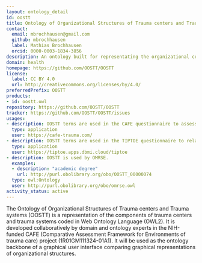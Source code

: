 ```yaml
---
layout: ontology_detail
id: oostt
title: Ontology of Organizational Structures of Trauma centers and Trauma systems
contact:
  email: mbrochhausen@gmail.com
  github: mbrochhausen
  label: Mathias Brochhausen
  orcid: 0000-0003-1834-3856
description: An ontology built for representating the organizational components of trauma centers and trauma systems.
domain: health
homepage: https://github.com/OOSTT/OOSTT
license:
  label: CC BY 4.0
  url: http://creativecommons.org/licenses/by/4.0/
preferredPrefix: OOSTT
products:
- id: oostt.owl
repository: https://github.com/OOSTT/OOSTT
tracker: https://github.com/OOSTT/OOSTT/issues
usages:
- description: OOSTT terms are used in the CAFE questionnaire to assess trauma centers and systems.
  type: application
  user: https://cafe-trauma.com/
- description: OOSTT terms are used in the TIPTOE questionnaire to relate trauma center/system structure to patient outcomes.
  type: application
  user: https://tiptoe.apps.dbmi.cloud/tiptoe
- description: OOSTT is used by OMRSE.
  examples:
  - description: "academic degree"
    url: http://purl.obolibrary.org/obo/OOSTT_00000074
  type: owl:Ontology
  user: http://purl.obolibrary.org/obo/omrse.owl
activity_status: active
---
```


The Ontology of Organizational Structures of Trauma centers and Trauma systems (OOSTT) is a representation of the components of trauma centers and trauma systems coded in Web Ontology Language (OWL2). It is developed collaboratively by domain and ontology experts in the NIH-funded CAFE (Comparative Assessment Framework for Environments of trauma care) project (1R01GM111324-01A1). It will be used as the ontology backbone of a graphical user interface comparing graphical representations of organizational structures.
